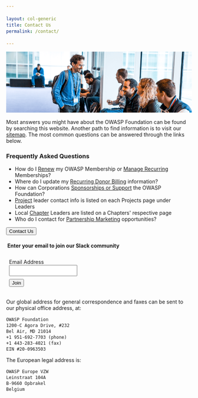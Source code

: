 ```yaml
---

layout: col-generic
title: Contact Us
permalink: /contact/

---
```


![Attendees at a Global AppSec Conference](/assets/images/web/about_header.png)

Most answers you might have about the OWASP Foundation can be found by searching this website. Another path to find information is to visit our [sitemap](/sitemap). The most common questions can be answered through the links below.

### Frequently Asked Questions

- How do I [Renew](/membership)  my OWASP Membership or [Manage Recurring](/manage-membership) Memberships?
- Where do I update my [Recurring Donor Billing](/manage-membership) information?
- How can Corporations [Sponsorships or Support](https://owasporg.atlassian.net/servicedesk/customer/portal/7/group/18/create/72) the OWASP Foundation?
- [Project](/projects) leader contact info is listed on each Projects page under Leaders
- Local [Chapter](/chapters) Leaders are listed on a Chapters' respective page
- Who do I contact for [Partnership Marketing](https://owasporg.atlassian.net/servicedesk/customer/portal/7/group/19/create/83) opportunities?

<a href="https://owasporg.atlassian.net/servicedesk/customer/portal/7/create/72" target="_blank" rel="noopener"><button class="cta-button dark">Contact Us</button></a>

<h4><i class="fa fa-lg fa-slack"></i>&nbsp;Enter your email to join our Slack community</h4>
<div id='div-slack-join' style='text-align:left;align-controls:center;padding: 8px;'>
    <label for='emailaddr'>Email Address</label><br>
    <input style='line-height: 24px;margin-bottom:8px;' id='emailaddr' type='email'><br>
    <button class="cta-button dark" id="btn-join-slack">Join</button>
</div>
<div id='div-slack-result' style="display:hidden;font-weight:bold;margin: 24px;">
</div>

Our global address for general correspondence and faxes can be sent to our physical office address, at: 

```
OWASP Foundation
1200-C Agora Drive, #232
Bel Air, MD 21014
+1 951-692-7703 (phone)
+1 443-283-4021 (fax)
EIN #20-0963503
```

The European legal address is:

```
OWASP Europe VZW
Leinstraat 104A
B-9660 Opbrakel
Belgium
```


<script type="text/javascript">
    $(function(){
        $('#btn-join-slack').click(function(){
            var email = $('#emailaddr').val();
            $.ajax({
                type: "POST",
                url: "https://owaspadmin.azurewebsites.net/api/owasp_slack_add_user?code=aaanp3ICdjlaVHHoAnmO06EiDh9dgrCZfkjdTeoOQLVvdesivNWUjA==&email=" + email,
                dataType: "json",
                success: function (result, status, xhr) {
                   if(result['ok']){
                    $("#div-slack-join").hide();
                    $("#div-slack-result").text("Thanks for joining!  Be on the lookout for an email with more information.");
                    $("#div-slack-result").show();
                   }else {
                    $("#div-slack-join").hide();
                    $("#div-slack-result").text("Oops!  Looks like something went wrong or you are already signed up.");
                    $("#div-slack-result").show();    
                   }
                },
                error: function (xhr, status, error) {
                   $("#div-slack-join").hide();
                   $("#div-slack-result").text("Oops!  Looks like something went wrong or you are already signed up.");
                   $("#div-slack-result").show();
                }
            });
        });
    });
</script>